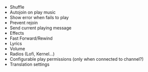 - Shuffle
- Autojoin on play music
- Show error when fails to play
- Prevent rejoin
- Send current playing message
- Effects
- Fast Forward/Rewind
- Lyrics
- Volume
- Radios (Lofi, Kernel...)
- Configurable play permissions (only when connected to channel?)
- Translation settings
